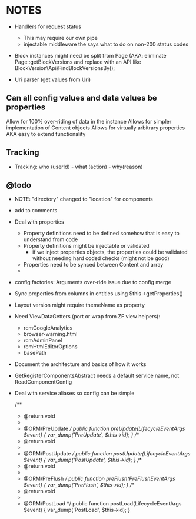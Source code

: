 NOTES
=====

- Handlers for request status
    - This may require our own pipe
    - injectable middleware the says what to do on non-200 status codes
    
- Block instances might need be split from Page 
  (AKA: eliminate Page::getBlockVersions and replace with an API like BlockVersion\Api\FindBlockVersionsBy();
  
- Uri parser (get values from Uri)

## Can all config values and data values be properties ##

Allow for 100% over-riding of data in the instance
Allows for simpler implementation of Content objects
Allows for virtually arbitrary properties AKA easy to extend functionality

## Tracking ##
- Tracking: who (userId) - what (action) - why(reason)


## @todo ##

- NOTE: "directory" changed to "location" for components
- add <identifier> to comments
- Deal with properties
    - Property definitions need to be defined somehow that is easy to understand from code
    - Property definitions might be injectable or validated
        - if we inject properties objects, the properties could be validated without needing hard coded checks (might not be good)
    - Properties need to be synced between Content and array
    - 
- config factories: Arguments over-ride issue due to config merge
- Sync properties from columns in entities using $this->getProperties()
- Layout version might require themeName as property
- Need ViewDataGetters (port or wrap from ZF view helpers):
    - rcmGoogleAnalytics
    - browser-warning.html
    - rcmAdminPanel
    - rcmHtmlEditorOptions
    - basePath
            
- Document the architecture and basics of how it works
- GetRegisterComponentsAbstract needs a default service name, not ReadComponentConfig

- Deal with service aliases so config can be simple

    /**
     * @return void
     *
     * @ORM\PreUpdate
     */
    public function preUpdate(LifecycleEventArgs $event)
    {
        var_dump('PreUpdate', $this->id);
    }
    /**
     * @return void
     *
     * @ORM\PostUpdate
     */
    public function postUpdate(LifecycleEventArgs $event)
    {
        var_dump('PostUpdate', $this->id);
    }
    /**
     * @return void
     *
     * @ORM\PreFlush
     */
    public function preFlush(PreFlushEventArgs $event)
    {
        var_dump('PreFlush', $this->id);
    }
    /**
     * @return void
     *
     * @ORM\PostLoad
     */
    public function postLoad(LifecycleEventArgs $event)
    {
        var_dump('PostLoad', $this->id);
    }
